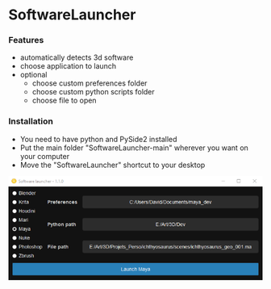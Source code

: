 # SoftwareLauncher

### Features
- automatically detects 3d software
- choose application to launch
- optional
  - choose custom preferences folder
  - choose custom python scripts folder
  - choose file to open

### Installation
- You need to have python and PySide2 installed
- Put the main folder "SoftwareLauncher-main" wherever you want on your computer
- Move the "SoftwareLauncher" shortcut to your desktop

<img src="https://github.com/DavidDelaunay43/SoftwareLauncher/blob/main/.screenshots/app_ui.png" alt="drawing" style="margin-right: 10px;">
